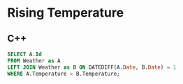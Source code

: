 Rising Temperature
==========

## C++


```sql
SELECT A.Id
FROM Weather as A
LEFT JOIN Weather as B ON DATEDIFF(A.Date, B.Date) = 1
WHERE A.Temperature > B.Temperature;
```

